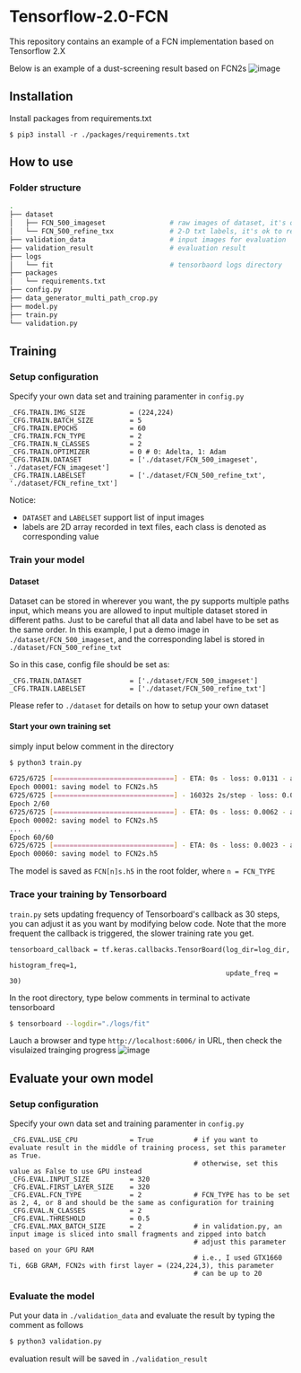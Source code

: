 # Tensorflow-2.0-FCN
This repository contains an example of a FCN implementation based on Tensorflow 2.X


Below is an example of a dust-screening result based on FCN2s
![image](https://github.com/ylin1992/Tensorflow-2.0-FCN/blob/main/validation_result/tst_result.png)

## Installation
Install packages from requirements.txt
```pip3
$ pip3 install -r ./packages/requirements.txt
```

## How to use
### Folder structure
```bash
.
├── dataset
│   ├── FCN_500_imageset                # raw images of dataset, it's ok to rename the folder as you wish, remember to modify the data path in config.py
│   └── FCN_500_refine_txx              # 2-D txt labels, it's ok to rename the folder as you wish, remember to modify the data path in config.py
├── validation_data                     # input images for evaluation
├── validation_result                   # evaluation result
├── logs
│   └── fit                             # tensorbaord logs directory
├── packages
│   └── requirements.txt
├── config.py
├── data_generator_multi_path_crop.py
├── model.py
├── train.py
└── validation.py
```
## Training
### Setup configuration
Specify your own data set and training paramenter in ```config.py```

```python3
_CFG.TRAIN.IMG_SIZE           = (224,224)
_CFG.TRAIN.BATCH_SIZE         = 5
_CFG.TRAIN.EPOCHS             = 60  
_CFG.TRAIN.FCN_TYPE           = 2    
_CFG.TRAIN.N_CLASSES          = 2 
_CFG.TRAIN.OPTIMIZER          = 0 # 0: Adelta, 1: Adam 
_CFG.TRAIN.DATASET            = ['./dataset/FCN_500_imageset', './dataset/FCN_imageset'] 
_CFG.TRAIN.LABELSET           = ['./dataset/FCN_500_refine_txt', './dataset/FCN_refine_txt'] 
```
Notice: 
  * ```DATASET``` and ```LABELSET``` support list of input images
  * labels are 2D array recorded in text files, each class is denoted as corresponding value

### Train your model
#### Dataset
Dataset can be stored in wherever you want, the py supports multiple paths input, which means you are allowed to input multiple dataset stored in different paths.  Just to be careful that all data and label have to be set as the same order.
In this example, I put a demo image in `./dataset/FCN_500_imageset`, and the corresponding label is stored in `./dataset/FCN_500_refine_txt`
 
 So in this case, config file should be set as:
```python3
_CFG.TRAIN.DATASET            = ['./dataset/FCN_500_imageset']
_CFG.TRAIN.LABELSET           = ['./dataset/FCN_500_refine_txt']
```
Please refer to `./dataset` for details on how to setup your own dataset

#### Start your own training set
simply input below comment in the directory
```bash
$ python3 train.py

6725/6725 [==============================] - ETA: 0s - loss: 0.0131 - accuracy: 0.9964     
Epoch 00001: saving model to FCN2s.h5
6725/6725 [==============================] - 16032s 2s/step - loss: 0.0131 - accuracy: 0.9964
Epoch 2/60
6725/6725 [==============================] - ETA: 0s - loss: 0.0062 - accuracy: 0.9980     
Epoch 00002: saving model to FCN2s.h5
...
Epoch 60/60
6725/6725 [==============================] - ETA: 0s - loss: 0.0023 - accuracy: 0.9992     
Epoch 00060: saving model to FCN2s.h5

```
The model is saved as `FCN[n]s.h5` in the root folder, where `n = FCN_TYPE` 

### Trace your training by Tensorboard
`train.py` sets updating frequency of Tensorboard's callback as 30 steps, you can adjust it as you want by modifying below code.  Note that the more frequent the callback is triggered, the slower training rate you get.
```python3
tensorboard_callback = tf.keras.callbacks.TensorBoard(log_dir=log_dir, 
                                                      histogram_freq=1, 
                                                      update_freq = 30)
```
In the root directory, type below comments in terminal to activate tensorboard
```bash
$ tensorboard --logdir="./logs/fit"
```
Lauch a browser and type `http://localhost:6006/` in URL, then check the visulaized trainging progress
![image](https://github.com/ylin1992/Tensorflow-2.0-FCN/blob/main/packages/tensorboard.png)
## Evaluate your own model
### Setup configuration
Specify your own data set and training paramenter in ```config.py```
```python3
_CFG.EVAL.USE_CPU             = True          # if you want to evaluate result in the middle of training process, set this parameter as True.
                                              # otherwise, set this value as False to use GPU instead
_CFG.EVAL.INPUT_SIZE          = 320
_CFG.EVAL.FIRST_LAYER_SIZE    = 320
_CFG.EVAL.FCN_TYPE            = 2             # FCN_TYPE has to be set as 2, 4, or 8 and should be the same as configuration for training
_CFG.EVAL.N_CLASSES           = 2 
_CFG.EVAL.THRESHOLD           = 0.5
_CFG.EVAL.MAX_BATCH_SIZE      = 2             # in validation.py, an input image is sliced into small fragments and zipped into batch
                                              # adjust this parameter based on your GPU RAM
                                              # i.e., I used GTX1660 Ti, 6GB GRAM, FCN2s with first layer = (224,224,3), this parameter
                                              # can be up to 20
```
### Evaluate the model
Put your data in `./validation_data` and evaluate the result by typing the comment as follows
```bash
$ python3 validation.py
```
evaluation result will be saved in ```./validation_result```
